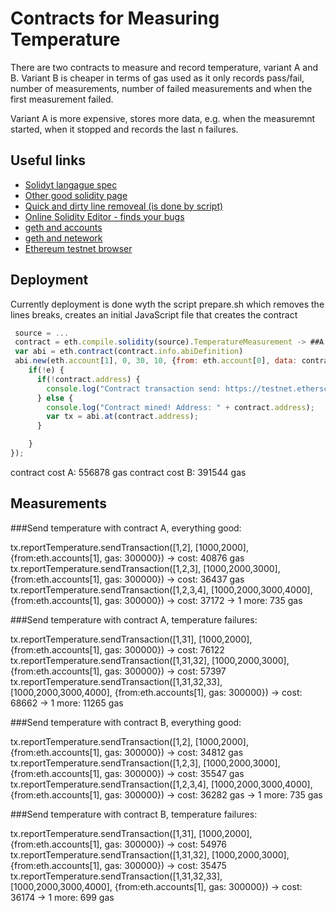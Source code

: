 # Contracts for Measuring Temperature

There are two contracts to measure and record temperature, variant A and B. Variant B is 
cheaper in terms of gas used as it only records pass/fail, number of measurements, number
of failed measurements and when the first measurement failed.

Variant A is more expensive, stores more data, e.g. when the measuremnt started, when it stopped
and records the last n failures.

## Useful links

 * [Solidyt langague spec](http://solidity.readthedocs.io/en/latest/)
 * [Other good solidity page](https://docs.erisindustries.com/tutorials/solidity/solidity-1)
 * [Quick and dirty line removeal (is done by script)](http://www.textfixer.com/tools/remove-line-breaks.php)
 * [Online Solidity Editor - finds your bugs](http://chriseth.github.io/browser-solidity/#version=soljson-latest.js)
 * [geth and accounts](https://github.com/ethereum/go-ethereum/wiki/Managing-Your-Accounts)
 * [geth and netework](https://github.com/ethereum/go-ethereum/wiki/Connecting-to-the-network)
 * [Ethereum testnet browser](https://testnet.etherscan.io)

## Deployment

Currently deployment is done wyth the script prepare.sh which removes the lines breaks, creates an initial JavaScript file that 
creates the contract 

```javascript
 source = ...
 contract = eth.compile.solidity(source).TemperatureMeasurement -> ##A or B##
 var abi = eth.contract(contract.info.abiDefinition)
 abi.new(eth.account[1], 0, 30, 10, {from: eth.account[0], data: contract.code, gas: 600000}, function(e, contract){
    if(!e) {
      if(!contract.address) {
        console.log("Contract transaction send: https://testnet.etherscan.io/tx/" + contract.transactionHash + " waiting to be mined...");
      } else {
        console.log("Contract mined! Address: " + contract.address);
        var tx = abi.at(contract.address);
      }

    }
});
```

contract cost A: 556878 gas
contract cost B: 391544 gas

## Measurements

###Send temperature with contract A, everything good:

tx.reportTemperature.sendTransaction([1,2], [1000,2000], {from:eth.accounts[1], gas: 300000})
-> cost: 40876 gas
tx.reportTemperature.sendTransaction([1,2,3], [1000,2000,3000], {from:eth.accounts[1], gas: 300000})
-> cost: 36437 gas
tx.reportTemperature.sendTransaction([1,2,3,4], [1000,2000,3000,4000], {from:eth.accounts[1], gas: 300000})
-> cost: 37172
-> 1 more: 735 gas

###Send temperature with contract A, temperature failures:

tx.reportTemperature.sendTransaction([1,31], [1000,2000], {from:eth.accounts[1], gas: 300000})
-> cost: 76122
tx.reportTemperature.sendTransaction([1,31,32], [1000,2000,3000], {from:eth.accounts[1], gas: 300000})
-> cost: 57397
tx.reportTemperature.sendTransaction([1,31,32,33], [1000,2000,3000,4000], {from:eth.accounts[1], gas: 300000})
-> cost: 68662
-> 1 more: 11265 gas

###Send temperature with contract B, everything good:

tx.reportTemperature.sendTransaction([1,2], [1000,2000], {from:eth.accounts[1], gas: 300000})
-> cost: 34812 gas
tx.reportTemperature.sendTransaction([1,2,3], [1000,2000,3000], {from:eth.accounts[1], gas: 300000})
-> cost: 35547 gas
tx.reportTemperature.sendTransaction([1,2,3,4], [1000,2000,3000,4000], {from:eth.accounts[1], gas: 300000})
-> cost: 36282 gas
-> 1 more: 735 gas

###Send temperature with contract B, temperature failures:

tx.reportTemperature.sendTransaction([1,31], [1000,2000], {from:eth.accounts[1], gas: 300000})
-> cost: 54976
tx.reportTemperature.sendTransaction([1,31,32], [1000,2000,3000], {from:eth.accounts[1], gas: 300000})
-> cost: 35475
tx.reportTemperature.sendTransaction([1,31,32,33], [1000,2000,3000,4000], {from:eth.accounts[1], gas: 300000})
-> cost: 36174
-> 1 more: 699 gas
